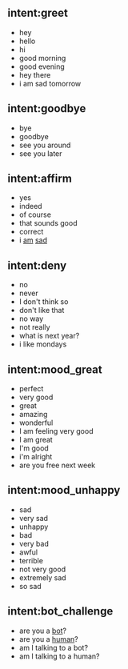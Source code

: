 ## intent:greet
- hey
- hello
- hi
- good morning
- good evening
- hey there
- i am sad tomorrow

## intent:goodbye
- bye
- goodbye
- see you around
- see you later

## intent:affirm
- yes
- indeed
- of course
- that sounds good
- correct
- i [am](human) [sad](bot)

## intent:deny
- no
- never
- I don't think so
- don't like that
- no way
- not really
- what is next year?
- i like mondays

## intent:mood_great
- perfect
- very good
- great
- amazing
- wonderful
- I am feeling very good
- I am great
- I'm good
- i'm alright
- are you free next week

## intent:mood_unhappy
- sad
- very sad
- unhappy
- bad
- very bad
- awful
- terrible
- not very good
- extremely sad
- so sad

## intent:bot_challenge
- are you a [bot](bot)?
- are you a [human](human)?
- am I talking to a bot?
- am I talking to a human?
